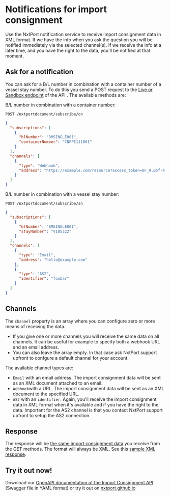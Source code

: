 # Notifications for import consignment

Use the NxtPort notification service to receive import consignment data in XML format. If we have the info when you ask the question you will be notified immediately via the selected channel(s). If we receive the info at a later time, and you have the right to the data, you'll be notified at that moment.

## Ask for a notification

You can ask for a B/L number in combination with a container number of a vessel stay number. To do this you send a POST request to the [Live or Sandbox endpoint](./endpoints.md) of the API . The available methods are:

B/L number in combination with a container number:

`POST /nxtportdocument/subscribe/cn`
```json
{
  "subscriptions": [
    {
      "blNumber": "BMSINGLE001",
      "containerNumber": "CNPPI111001"
    }
  ],
  "channels": [
    {
      "type": "Webhook",
      "address": "https://example.com/resource?access_token=mF_9.B5f-4.1JqM"
    }
  ]
}
```

B/L number in combination with a vessel stay number:

`POST /nxtportdocument/subscribe/sn`
```json
{
  "subscriptions": [
    {
      "blNumber": "BMSINGLE001",
      "stayNumber": "V185322"
    }
  ],
  "channels": [
    {
      "type": "Email",
      "address": "hello@example.com"
    },
    {
      "type": "AS2",
      "identifier": "foobar"
    }
  ]
}
```

## Channels

The `channel` property is an array where you can configure zero or more means of receiving the data. 

* If you give one or more channels you will receive the same data on all channels. It can be useful for example to specify both a webhook URL and an email address. 
* You can also leave the array empty. In that case ask NxtPort support upfront to confgure a default channel for your account.

The available channel types are:

* `Email` with an email address. The import consignment data will be sent as an XML document attached to an email.
* `Webhook`with a URL. The import consignment data will be sent as an XML document to the specified URL.
* `AS2` with an `identifier`. Again, you'll receive the import consignment data in XML format when it's available and if you have the right to the data. Important for the AS2 channel is that you contact NxtPort support upfront to setup the AS2 connection.

## Response

The response will be [the same import consignment data](./responses.md) you receive from the GET methods. The format will always be XML. See this [sample XML response](./exampleResponse.xml).

## Try it out now!

Download our [OpenAPI documentation of the Import Consignment API](https://nxtport.github.io/api/import_consignment_data.yaml) (Swagger file in YAML format) or try it out on [nxtport.github.io](https://nxtport.github.io/?api=import_consignment_data)
